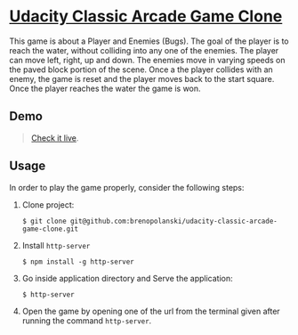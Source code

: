 # [Udacity Classic Arcade Game Clone](https://github.com/udacity/frontend-nanodegree-arcade-game)

This game is about a Player and Enemies (Bugs). The goal of the player is to reach the water, without colliding into any one of the enemies. The player can move left, right, up and down. The enemies move in varying speeds on the paved block portion of the scene. Once a the player collides with an enemy, the game is reset and the player moves back to the start square. Once the player reaches the water the game is won.

## Demo

> [Check it live](http://kurmivivek295.github.io/udacity-classic-arcade-game-clone/).

## Usage

In order to play the game properly, consider the following steps:

1. Clone project:

    ```
    $ git clone git@github.com:brenopolanski/udacity-classic-arcade-game-clone.git
    ```
2. Install `http-server`

    ```
    $ npm install -g http-server
    ```
	
3. Go inside application directory and Serve the application:

    ```
    $ http-server
    ```
	

4. Open the game by opening one of the url from the terminal given after running the command `http-server`.